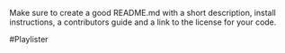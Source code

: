 Make sure to create a good README.md with a short description, install instructions, a contributors guide and a link to the license for your code.

#Playlister
